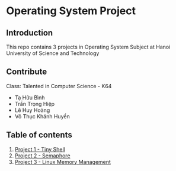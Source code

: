 # Operating System Project

## Introduction
This repo contains 3 projects in Operating System Subject at Hanoi University of Science and Technology

## Contribute
Class: Talented in Computer Science - K64
+ Tạ Hữu Bình
+ Trần Trọng Hiệp
+ Lê Huy Hoàng
+ Võ Thục Khánh Huyền

## Table of contents
1. [Project 1 - Tiny Shell](https://github.com/vothuckhanhhuyen/OSProject/tree/master/P01_TinyShell)
2. [Project 2 - Semaphore](https://github.com/vothuckhanhhuyen/OSProject/tree/master/P02_Semaphore)
3. [Project 3 - Linux Memory Management](https://github.com/vothuckhanhhuyen/OperatingSystemProject/tree/master/P03_LinuxMM)
